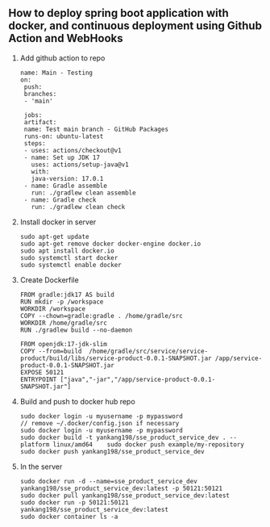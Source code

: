 ## How to deploy spring boot application with docker, and continuous deployment using Github Action and WebHooks

1. Add github action to repo
   ```
   name: Main - Testing
   on:
    push:
    branches:
    - 'main'

    jobs:
    artifact:
    name: Test main branch - GitHub Packages
    runs-on: ubuntu-latest
    steps:
    - uses: actions/checkout@v1
    - name: Set up JDK 17
      uses: actions/setup-java@v1
      with:
      java-version: 17.0.1
    - name: Gradle assemble
      run: ./gradlew clean assemble
    - name: Gradle check
      run: ./gradlew clean check
    ```
2. Install docker in server
    ```
    sudo apt-get update
    sudo apt-get remove docker docker-engine docker.io
    sudo apt install docker.io
    sudo systemctl start docker
    sudo systemctl enable docker
   ```

3. Create Dockerfile
    ```
    FROM gradle:jdk17 AS build
    RUN mkdir -p /workspace
    WORKDIR /workspace
    COPY --chown=gradle:gradle . /home/gradle/src
    WORKDIR /home/gradle/src
    RUN ./gradlew build --no-daemon

    FROM openjdk:17-jdk-slim
    COPY --from=build  /home/gradle/src/service/service-product/build/libs/service-product-0.0.1-SNAPSHOT.jar /app/service-product-0.0.1-SNAPSHOT.jar
    EXPOSE 50121
    ENTRYPOINT ["java","-jar","/app/service-product-0.0.1-SNAPSHOT.jar"]
   ```
   
4. Build and push to docker hub repo
    ```
   sudo docker login -u myusername -p mypassword 
   // remove ~/.docker/config.json if necessary
   sudo docker login -u myusername -p mypassword
   sudo docker build -t yankang198/sse_product_service_dev . --platform linux/amd64    sudo docker push example/my-repository
   sudo docker push yankang198/sse_product_service_dev
   ```
5. In the server
    ```
   sudo docker run -d --name=sse_product_service_dev yankang198/sse_product_service_dev:latest -p 50121:50121
   sudo docker pull yankang198/sse_product_service_dev:latest
   sudo docker run -p 50121:50121 yankang198/sse_product_service_dev:latest
   sudo docker container ls -a
   ```
    
